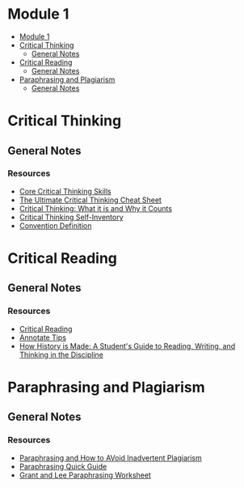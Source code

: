 # Module 1 

<!-- TOC -->
* [Module 1](#module-1-)
* [Critical Thinking](#critical-thinking)
  * [General Notes](#general-notes)
* [Critical Reading](#critical-reading)
  * [General Notes](#general-notes-1)
* [Paraphrasing and Plagiarism](#paraphrasing-and-plagiarism)
  * [General Notes](#general-notes-2)
<!-- TOC -->

# Critical Thinking

## General Notes

### Resources

- [Core Critical Thinking Skills](assets/core_critical_thinking_skills_chart.pdf)
- [The Ultimate Critical Thinking Cheat Sheet](assets/the_ultimate_critical_thinking_cheat_sheet.pdf)
- [Critical Thinking: What it is and Why it Counts](assets/dispositon_towards_critical_thinking.pdf)
- [Critical Thinking Self-Inventory](assets/critical_thinking_self_inventory.pdf)
- [Convention Definition](https://dictionary.cambridge.org/us/dictionary/english/convention)

# Critical Reading

## General Notes

### Resources

- [Critical Reading](assets/critical_reading.pdf)
- [Annotate Tips](https://learningcenter.unc.edu/tips-and-tools/annotating-texts/)
- [How History is Made: A Student's Guide to Reading, Writing, and Thinking in the Discipline](assets/how_history_is_made_-_a_students_guide_to_reading_writing_and_thinking_in_the_discipline.pdf)

# Paraphrasing and Plagiarism

## General Notes

### Resources

- [Paraphrasing and How to AVoid Inadvertent Plagiarism](assets/paraphrasing_and_how_to_avoid_inadvertent_plagiarism.pdf)
- [Paraphrasing Quick Guide](assets/paraphrasing_quick_guide.pdf)
- [Grant and Lee Paraphrasing Worksheet](assets/grant_and_lee_paraphrasing_worksheet.pdf)
